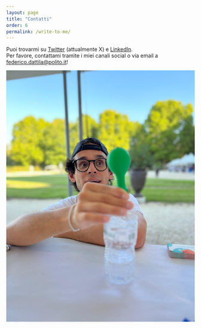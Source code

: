 ```yaml
---
layout: page
title: "Contatti"
order: 6
permalink: /write-to-me/
---
```


Puoi trovarmi su [Twitter](https://twitter.com/FedeDat) (attualmente X) e [LinkedIn](https://www.linkedin.com/in/federico-dattila/).  
Per favore, contattami tramite i miei canali social o via email a [federico.dattila@polito.it](mailto:federico.dattila@polito.it)!

<img src="/assets/images/Federico-Dattila_ERN.jpg" width="1000">
